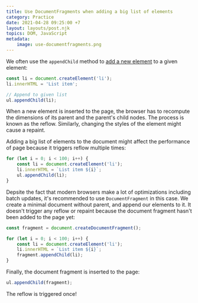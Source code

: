 ```yaml
---
title: Use DocumentFragments when adding a big list of elements
category: Practice
date: 2021-04-28 09:25:00 +7
layout: layouts/post.njk
topics: DOM, JavaScript
metadata:
    image: use-documentfragments.png
---
```


We often use the `appendChild` method to [add a new element](https://htmldom.dev/append-to-an-element) to a given element:

```js
const li = document.createElement('li');
li.innerHTML = 'List item';

// Append to given list
ul.appendChild(li);
```

When a new element is inserted to the page, the browser has to recompute the dimensions of its parent and the parent's child nodes. The process is known as the reflow.
Similarly, changing the styles of the element might cause a repaint.

Adding a big list of elements to the document might affect the performance of page because it triggers reflow multiple times:

```js
for (let i = 0; i < 100; i++) {
    const li = document.createElement('li');
    li.innerHTML = `List item ${i}`;
    ul.appendChild(li);
}
```

Depsite the fact that modern browsers make a lot of optimizations including batch updates, it's recommended to use `DocumentFragment` in this case.
We create a minimal document without parent, and append our elements to it. It doesn't trigger any reflow or repaint because the document fragment hasn't been added to the page yet:

```js
const fragment = document.createDocumentFragment();

for (let i = 0; i < 100; i++) {
    const li = document.createElement('li');
    li.innerHTML = `List item ${i}`;
    fragment.appendChild(li);
}
```

Finally, the document fragment is inserted to the page:

```js
ul.appendChild(fragment);
```

The reflow is triggered once!
